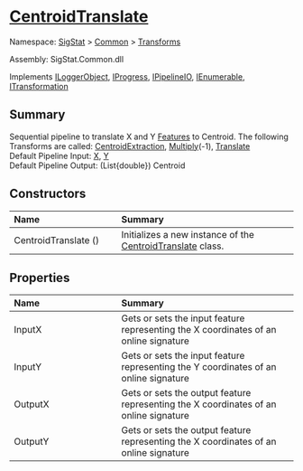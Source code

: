 # [CentroidTranslate](./CentroidTranslate.md)

Namespace: [SigStat]() > [Common](./../README.md) > [Transforms](./README.md)

Assembly: SigStat.Common.dll

Implements [ILoggerObject](./../ILoggerObject.md), [IProgress](./../Helpers/IProgress.md), [IPipelineIO](./../Pipeline/IPipelineIO.md), [IEnumerable](https://docs.microsoft.com/en-us/dotnet/api/System.Collections.IEnumerable), [ITransformation](./../ITransformation.md)

## Summary
Sequential pipeline to translate X and Y [Features](https://github.com/sigstat/sigstat/blob/develop/docs/md/SigStat/Common/Features.md) to Centroid.  The following Transforms are called: [CentroidExtraction](https://github.com/sigstat/sigstat/blob/develop/docs/md/SigStat/Common/Transforms/CentroidExtraction.md), [Multiply](https://github.com/sigstat/sigstat/blob/develop/docs/md/SigStat/Common/Transforms/Multiply.md)(-1), [Translate](https://github.com/sigstat/sigstat/blob/develop/docs/md/SigStat/Common/Transforms/Translate.md)<br>Default Pipeline Input: [X](https://github.com/sigstat/sigstat/blob/develop/docs/md/SigStat/Common/Features.md), [Y](https://github.com/sigstat/sigstat/blob/develop/docs/md/SigStat/Common/Features.md)<br>Default Pipeline Output: (List{double}) Centroid

## Constructors

| <span>Name&nbsp;&nbsp;&nbsp;&nbsp;&nbsp;&nbsp;&nbsp;&nbsp;&nbsp;&nbsp;&nbsp;&nbsp;&nbsp;&nbsp;&nbsp;&nbsp;&nbsp;&nbsp;&nbsp;&nbsp;&nbsp;&nbsp;&nbsp;&nbsp;&nbsp;&nbsp;&nbsp;&nbsp;&nbsp;&nbsp;</span> | Summary | 
| :--- | :--- | 
| CentroidTranslate () | Initializes a new instance of the [CentroidTranslate](https://github.com/sigstat/sigstat/blob/develop/docs/md/SigStat/Common/Transforms/CentroidTranslate.md) class. | 


## Properties

| <span>Name&nbsp;&nbsp;&nbsp;&nbsp;&nbsp;&nbsp;&nbsp;&nbsp;&nbsp;&nbsp;&nbsp;&nbsp;&nbsp;&nbsp;&nbsp;&nbsp;&nbsp;&nbsp;&nbsp;&nbsp;&nbsp;&nbsp;&nbsp;&nbsp;&nbsp;&nbsp;&nbsp;&nbsp;&nbsp;&nbsp;</span> | Summary | 
| :--- | :--- | 
| InputX | Gets or sets the input feature representing the X coordinates of an online signature | 
| InputY | Gets or sets the input feature representing the Y coordinates of an online signature | 
| OutputX | Gets or sets the output feature representing the X coordinates of an online signature | 
| OutputY | Gets or sets the output feature representing the X coordinates of an online signature | 


